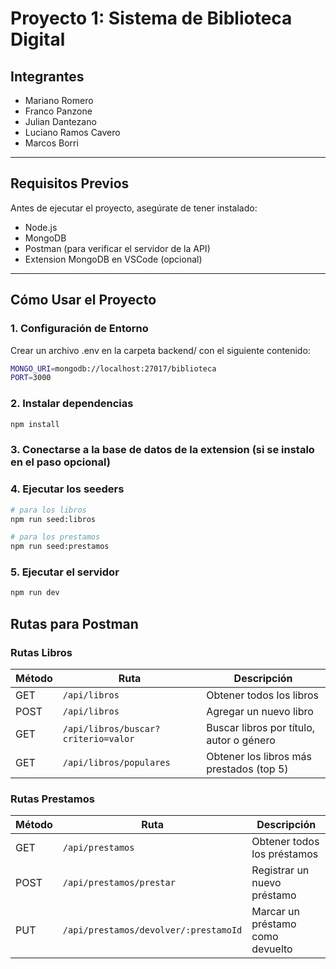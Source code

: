 # Proyecto 1: Sistema de Biblioteca Digital

## Integrantes

- Mariano Romero  
- Franco Panzone  
- Julian Dantezano  
- Luciano Ramos Cavero  
- Marcos Borri  

---

##  Requisitos Previos

Antes de ejecutar el proyecto, asegúrate de tener instalado:

- Node.js
- MongoDB
- Postman (para verificar el servidor de la API)
- Extension MongoDB en VSCode (opcional)

---

##  Cómo Usar el Proyecto

### 1. Configuración de Entorno

Crear un archivo .env en la carpeta backend/ con el siguiente contenido:

```bash
MONGO_URI=mongodb://localhost:27017/biblioteca
PORT=3000
```

### 2. Instalar dependencias

```bash
npm install
```

### 3. Conectarse a la base de datos de la extension (si se instalo en el paso opcional)

### 4. Ejecutar los seeders

```bash
# para los libros
npm run seed:libros

# para los prestamos
npm run seed:prestamos
```

### 5. Ejecutar el servidor

```bash
npm run dev
```

## Rutas para Postman

### Rutas Libros

| Método | Ruta                                  | Descripción                                              |
|--------|---------------------------------------|----------------------------------------------------------|
| GET    | `/api/libros`                         | Obtener todos los libros                                |
| POST   | `/api/libros`                         | Agregar un nuevo libro                                  |
| GET    | `/api/libros/buscar?criterio=valor`   | Buscar libros por título, autor o género                |
| GET    | `/api/libros/populares`               | Obtener los libros más prestados (top 5)                |

### Rutas Prestamos

| Método | Ruta                                          | Descripción                                 |
|--------|-----------------------------------------------|---------------------------------------------|
| GET    | `/api/prestamos`                              | Obtener todos los préstamos                 |
| POST   | `/api/prestamos/prestar`                      | Registrar un nuevo préstamo                 |
| PUT    | `/api/prestamos/devolver/:prestamoId`         | Marcar un préstamo como devuelto            |
